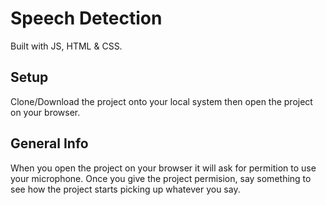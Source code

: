 # Speech Detection
Built with JS, HTML & CSS.

## Setup
Clone/Download the project onto your local system then open the project on your browser.

## General Info
When you open the project on your browser it will ask for permition to use your microphone.
Once you give the project permision, say something to see how the project starts picking up whatever you say.
